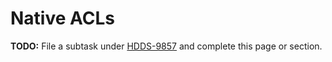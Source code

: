 # Native ACLs

**TODO:** File a subtask under [HDDS-9857](https://issues.apache.org/jira/browse/HDDS-9857) and complete this page or section.
